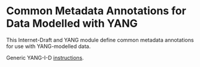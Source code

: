 Common Metadata Annotations for Data Modelled with YANG
=======================================================

This Internet-Draft and YANG module define common metadata annotations
for use with YANG-modelled data.

Generic YANG-I-D [instructions](https://github.com/llhotka/YANG-I-D/wiki/Instructions).
